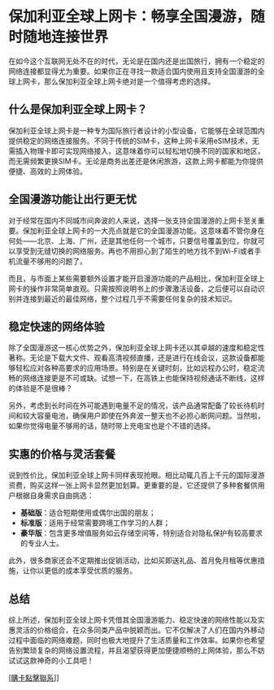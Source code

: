 # 保加利亚全球上网卡：畅享全国漫游，随时随地连接世界

在如今这个互联网无处不在的时代，无论是在国内还是出国旅行，拥有一个稳定的网络连接都显得尤为重要。如果你正在寻找一款适合国内使用且支持全国漫游的全球上网卡，那么保加利亚全球上网卡绝对是一个值得考虑的选择。

## 什么是保加利亚全球上网卡？

保加利亚全球上网卡是一种专为国际旅行者设计的小型设备，它能够在全球范围内提供稳定的网络连接服务。不同于传统的SIM卡，这种上网卡采用eSIM技术，无需插入物理卡即可实现网络接入，这意味着你可以轻松地切换不同的国家和地区，而无需频繁更换SIM卡。无论是商务出差还是休闲旅游，这款上网卡都能为你提供便捷、高效的上网体验。

## 全国漫游功能让出行更无忧

对于经常在国内不同城市间奔波的人来说，选择一张支持全国漫游的上网卡至关重要。保加利亚全球上网卡的一大亮点就是它的全国漫游功能。这意味着不管你身在何处——北京、上海、广州，还是其他任何一个城市，只要信号覆盖到位，你就可以享受到无缝切换的网络服务。再也不用担心到了陌生的地方找不到Wi-Fi或者手机流量不够用的问题了。

而且，与市面上某些需要额外设置才能开启漫游功能的产品相比，保加利亚全球上网卡的操作非常简单直观。只需按照说明书上的步骤激活设备，之后便可以自动识别并连接到最近的最佳网络，整个过程几乎不需要任何复杂的技术知识。

## 稳定快速的网络体验

除了全国漫游这一核心优势之外，保加利亚全球上网卡还以其卓越的速度和稳定性著称。无论是下载大文件、观看高清视频直播，还是进行在线会议，这款设备都能够轻松应对各种高要求的应用场景。特别是在关键时刻，比如远程办公时，稳定流畅的网络连接更是不可或缺。试想一下，在高铁上也能保持视频通话不断线，这样的体验是不是很棒？

另外，考虑到长时间在外可能遇到电量不足的情况，该产品通常配备了较长待机时间和较大容量电池，确保用户即使在外奔波一整天也不必担心断网问题。当然啦，如果你觉得电量不够用的话，随时带上充电宝也是个不错的选择。

## 实惠的价格与灵活套餐

说到性价比，保加利亚全球上网卡同样表现抢眼。相比动辄几百上千元的国际漫游资费，购买这样一张上网卡显然更加划算。更重要的是，它还提供了多种套餐供用户根据自身需求自由挑选：

- **基础版**：适合短期使用或偶尔出国的朋友；
- **标准版**：适用于经常需要跨境工作学习的人群；
- **豪华版**：包含更多增值服务如云存储空间等，特别适合对隐私保护有较高要求的专业人士。

此外，很多商家还会不定期推出促销活动，比如买即送礼品、首月免月租等优惠措施，让你以更低的成本享受优质的服务。

## 总结

综上所述，保加利亚全球上网卡凭借其全国漫游能力、稳定快速的网络性能以及实惠灵活的价格组合，在众多同类产品中脱颖而出。它不仅解决了人们在国内外移动过程中面临的网络难题，同时也极大地提升了生活质量和工作效率。如果你也希望告别繁琐复杂的网络设置流程，并且渴望获得更加便捷顺畅的上网体验，那么不妨试试这款神奇的小工具吧！

[[購卡點擊聯系](https://t.me/s/esim1088)]]